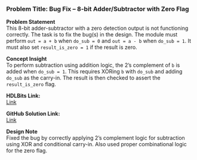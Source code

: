 ### Problem Title: Bug Fix – 8-bit Adder/Subtractor with Zero Flag

**Problem Statement**  
This 8-bit adder-subtractor with a zero detection output is not functioning correctly. The task is to fix the bug(s) in the design. The module must perform `out = a + b` when `do_sub = 0` and `out = a - b` when `do_sub = 1`. It must also set `result_is_zero = 1` if the result is zero.

**Concept Insight**  
To perform subtraction using addition logic, the 2’s complement of `b` is added when `do_sub = 1`. This requires XORing `b` with `do_sub` and adding `do_sub` as the carry-in. The result is then checked to assert the `result_is_zero` flag.

**HDLBits Link:**  
[Link](https://hdlbits.01xz.net/wiki/Exams/review2015_bugs_addsubz)

**GitHub Solution Link:**  
[Link](https://github.com/KorrapoluEswarAdithya/HDLBits-Solutions/blob/main/Bug-Fix/bugs_addsubz.v)

**Design Note**  
Fixed the bug by correctly applying 2’s complement logic for subtraction using XOR and conditional carry-in. Also used proper combinational logic for the zero flag.
